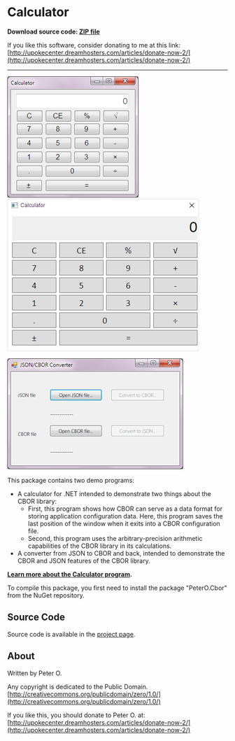 Calculator
====

**Download source code: [ZIP file](https://github.com/peteroupc/Calculator/archive/master.zip)**

If you like this software, consider donating to me at this link: [http://upokecenter.dreamhosters.com/articles/donate-now-2/](http://upokecenter.dreamhosters.com/articles/donate-now-2/)

----

![Calculator](calc.png)  ![WPF Calculator](wpfcalc.png)

![JSON-to-CBOR converter](jsoncbor.png)

This package contains two demo programs:

* A calculator for .NET intended to demonstrate two things about the CBOR
library:
    * First, this program shows how CBOR can serve as a data format for storing application configuration data.
      Here, this program saves the last position of the window when it exits into a CBOR
      configuration file.
    * Second, this program uses the arbitrary-precision arithmetic capabilities of the
       CBOR library in its calculations.
* A converter from JSON to CBOR and back, intended to demonstrate the CBOR
and JSON features of the CBOR library.

**[Learn more about the Calculator program](https://peteroupc.github.io/Calculator/AboutTheCode.html).**

To compile this package, you first need to install the package "PeterO.Cbor" from the NuGet repository.

Source Code
---------
Source code is available in the [project page](https://github.com/peteroupc/Calculator).

About
-----------

Written by Peter O.

Any copyright is dedicated to the Public Domain.
[http://creativecommons.org/publicdomain/zero/1.0/](http://creativecommons.org/publicdomain/zero/1.0/)

If you like this, you should donate to Peter O.
at: [http://upokecenter.dreamhosters.com/articles/donate-now-2/](http://upokecenter.dreamhosters.com/articles/donate-now-2/)
